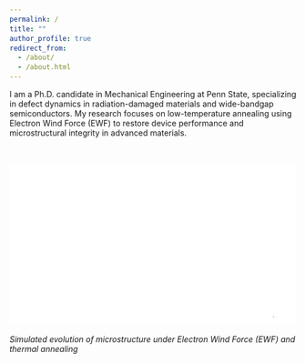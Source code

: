 ```yaml
---
permalink: /
title: ""
author_profile: true
redirect_from: 
  - /about/
  - /about.html
---
```


I am a Ph.D. candidate in Mechanical Engineering at Penn State, specializing in defect dynamics in radiation-damaged materials and wide-bandgap semiconductors. My research focuses on low-temperature annealing using Electron Wind Force (EWF) to restore device performance and microstructural integrity in advanced materials.



<br>

![EWF animation](/images/EWF-highlight.gif)
<figcaption><em>Simulated evolution of microstructure under Electron Wind Force (EWF) and thermal annealing</em></figcaption>

